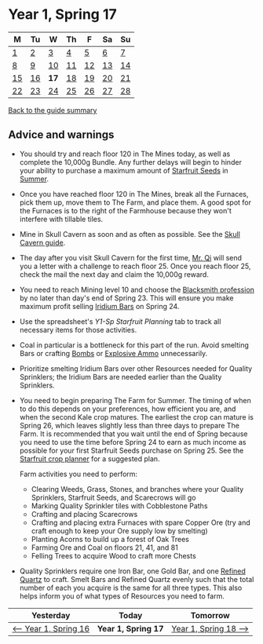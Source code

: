 # Year 1, Spring 17

| M                          | Tu                        | W                         | Th                        | F                         | Sa                        | Su                        |
| -------------------------- | ------------------------- | ------------------------- | ------------------------- |-------------------------- | ------------------------- | ------------------------- |
| [1](year-1-spring-1.md)    | [2](year-1-spring-2.md)   | [3](year-1-spring-3.md)   | [4](year-1-spring-4.md)   | [5](year-1-spring-5.md)   | [6](year-1-spring-6.md)   | [7](year-1-spring-7.md)   |
| [8](year-1-spring-8.md)    | [9](year-1-spring-9.md)   | [10](year-1-spring-10.md) | [11](year-1-spring-11.md) | [12](year-1-spring-12.md) | [13](year-1-spring-13.md) | [14](year-1-spring-14.md) |
| [15](year-1-spring-15.md)  | [16](year-1-spring-16.md) | **17**                    | [18](year-1-spring-18.md) | [19](year-1-spring-19.md) | [20](year-1-spring-20.md) | [21](year-1-spring-21.md) |
| [22](year-1-spring-22.md)  | [23](year-1-spring-23.md) | [24](year-1-spring-24.md) | [25](year-1-spring-25.md) | [26](year-1-spring-26.md) | [27](year-1-spring-27.md) | [28](year-1-spring-28.md) |

[Back to the guide summary](readme.md)

## Advice and warnings

- You should try and reach floor 120 in The Mines today, as well as complete the 10,000g Bundle. Any further delays will begin to hinder your ability to purchase a maximum amount of [Starfruit Seeds](https://stardewvalleywiki.com/Starfruit_Seeds) in [Summer](https://stardewvalleywiki.com/Summer).
- Once you have reached floor 120 in The Mines, break all the Furnaces, pick them up, move them to The Farm, and place them. A good spot for the Furnaces is to the right of the Farmhouse because they won't interfere with tillable tiles.
- Mine in Skull Cavern as soon and as often as possible. See the [Skull Cavern guide](mining.md#skull-cavern).
- The day after you visit Skull Cavern for the first time, [Mr. Qi](https://stardewvalleywiki.com/Mr._Qi) will send you a letter with a challenge to reach floor 25. Once you reach floor 25, check the mail the next day and claim the 10,000g reward.
- You need to reach Mining level 10 and choose the [Blacksmith profession](https://stardewvalleywiki.com/Mining#Mining_Skill) by no later than day's end of Spring 23. This will ensure you make maximum profit selling [Iridium Bars](https://stardewvalleywiki.com/Iridium_Bar) on Spring 24.
- Use the spreadsheet's *Y1-Sp Starfruit Planning* tab to track all necessary items for those activities.
- Coal in particular is a bottleneck for this part of the run. Avoid smelting Bars or crafting [Bombs](https://stardewvalleywiki.com/Bomb) or [Explosive Ammo](https://stardewvalleywiki.com/Explosive_Ammo) unnecessarily.
- Prioritize smelting Iridium Bars over other Resources needed for Quality Sprinklers; the Iridium Bars are needed earlier than the Quality Sprinklers.
- You need to begin preparing The Farm for Summer. The timing of when to do this depends on your preferences, how efficient you are, and when the second Kale crop matures. The earliest the crop can mature is Spring 26, which leaves slightly less than three days to prepare The Farm. It is recommended that you wait until the end of Spring because you need to use the time before Spring 24 to earn as much income as possible for your first Starfruit Seeds purchase on Spring 25. See the [Starfruit crop planner](https://stardew.info/planner/14-dark-foxes-jumped-easily) for a suggested plan.

  Farm activities you need to perform:
  - Clearing Weeds, Grass, Stones, and branches where your Quality Sprinklers, Starfruit Seeds, and Scarecrows will go
  - Marking Quality Sprinkler tiles with Cobblestone Paths
  - Crafting and placing Scarecrows
  - Crafting and placing extra Furnaces with spare Copper Ore (try and craft enough to keep your Ore supply low by smelting)
  - Planting Acorns to build up a forest of Oak Trees
  - Farming Ore and Coal on floors 21, 41, and 81
  - Felling Trees to acquire Wood to craft more Chests
- Quality Sprinklers require one Iron Bar, one Gold Bar, and one [Refined Quartz](https://stardewvalleywiki.com/Refined_Quartz) to craft. Smelt Bars and Refined Quartz evenly such that the total number of each you acquire is the same for all three types. This also helps inform you of what types of Resources you need to farm.

| Yesterday                                   | Today                 | Tomorrow                                    |
| ------------------------------------------- | --------------------- | ------------------------------------------- |
| [⟵ Year 1, Spring 16](year-1-spring-16.md) | **Year 1, Spring 17** | [Year 1, Spring 18 ⟶](year-1-spring-18.md) |
